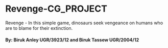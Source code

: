 # Revenge-CG_PROJECT
Revenge - In this simple game,  dinosaurs seek vengeance on humans who are to blame for their extinction. 

#### By: Biruk Anley UGR/3923/12 and Biruk Tassew UGR/2004/12
